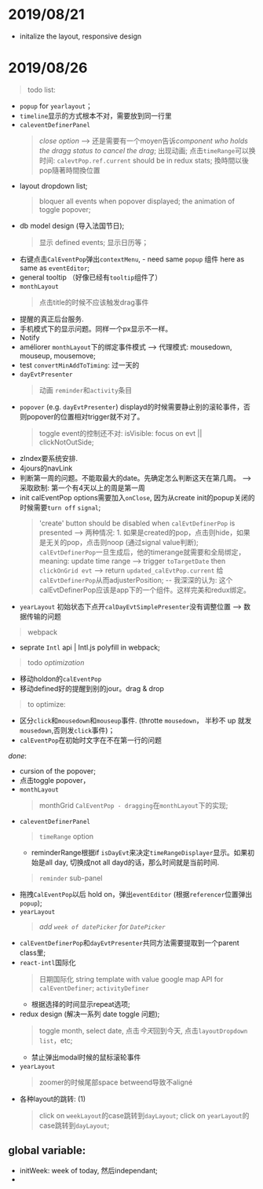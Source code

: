 # 2019/08/21

-   initalize the layout, responsive design

# 2019/08/26

> todo list:
-   `popup` for `yearlayout`；
-   `timeline`显示的方式根本不对，需要放到同一行里
-   `caleventDefinerPanel`
    > *close option* -->  还是需要有一个moyen告诉*component who holds the dragg status to cancel the drag*; 
    > 出现动画;
    > 点击`timeRange`可以换时间: `calevtPop.ref.current` should be in redux stats;
    > 換時間以後pop隨著時間換位置
-   layout dropdown list;
      > bloquer all events when popover displayed;
      > the animation of toggle popover;
-   db model design (导入法国节日);
      > 显示 defined events;
      > 显示日历等；
-   右键点击`CalEventPop`弹出`contextMenu`, - need same `popup` 组件 here as same as `eventEditor`;
-   general tooltip （好像已经有`tooltip`组件了）
-   `monthLayout`
      > 点击title的时候不应该触发drag事件
-   提醒的真正后台服务.
-   手机模式下的显示问题。同样一个px显示不一样。
-   Notify
-   améliorer `monthLayout`下的绑定事件模式  --> 代理模式: mousedown, mouseup, mousemove;
-   test `convertMinAddToTiming`: 过一天的
-   `dayEvtPresenter`
    > 动画
    > `reminder`和`activity`条目
-   `popover` (e.g. `dayEvtPresenter`)  displayd的时候需要静止别的滚轮事件，否则popover的位置相对trigger就不对了。
     > toggle event的控制还不对: isVisible: focus on evt || clickNotOutSide;
-   zIndex要系统安排.
-   4jours的navLink
-   判断第一周的问题。不能取最大的date。先确定怎么判断这天在第几周。 --> 采取欧制: 第一个有4天以上的周是第一周
- init calEventPop options需要加入`onClose`, 因为从create init的popup关闭的时候需要`turn off` `signal`;
   > 'create' button should be disabled when `calEvtDefinerPop` is presented --> 两种情况: 1. 如果是created的pop，点击则hide，如果是无关的pop，点击则noop (通过signal value判断);
   > `calEvtDefinerPop`一旦生成后，他的timerange就需要和全局绑定，meaning: update time range --> trigger `toTargetDate` then `clickOnGrid evt` --> return `updated_calEvtPop.current` 给`calEvtDefinerPop`从而adjusterPosition;
   -- 我深深的认为: 这个calEvtDefinerPop应该是app下的一个组件。这样完美和redux绑定。
-  `yearLayout` 初始状态下点开`calDayEvtSimplePresenter`没有调整位置 --> 数据传输的问题

> webpack
  - seprate `Intl` api | Intl.js polyfill in webpack;
  
> todo *optimization*
  - 移动holdon的`calEventPop`
  - 移动defined好的提醒到别的jour。drag & drop

> to optimize:
- 区分`click`和`mousedown`和`mouseup`事件. (throtte `mousedown`， 半秒不 up 就发`mousedown`,否则发`click`事件)；
- `calEventPop`在初始时文字在不在第一行的问题

*done*:
 - cursion of the popover;
 - 点击toggle popover，
 - `monthLayout`
      > monthGrid 
      > `CalEventPop - dragging`在`monthLayout`下的实现;
-   `caleventDefinerPanel`
    > `timeRange` option
    - reminderRange根据if `isDayEvt`来决定`timeRangeDisplayer`显示。如果初始是all day, 切换成not all dayd的话，那么时间就是当前时间.
    > `reminder` sub-panel
-   拖拽`CalEventPop`以后 hold on，弹出`eventEditor` (根据`referencer`位置弹出`popup`);
-   `yearLayout`
      > *add `week of datePicker` for `DatePicker`*
-   `calEventDefinerPop`和`dayEvtPresenter`共同方法需要提取到一个parent class里;
-   `react-intl`国际化
    > 日期国际化
    > string template with value
    > google map API for `calEventDefiner`;
    > `activityDefiner`
       - 根据选择的时间显示repeat选项;
-   redux design (解决一系列 date toggle 问题);
    > toggle month, select date, 点击*今天*回到今天, 点击`layoutDropdown list`，etc;
    -   禁止弹出modal时候的鼠标滚轮事件
-   `yearLayout`
      > zoomer的时候尾部space betweend导致不aligné
-    各种layout的跳转: (1)
      > click on `weekLayout`的case跳转到`dayLayout`;
      > click on `yearLayout`的case跳转到`dayLayout`;

## global variable:
-  initWeek: week of today,  然后independant;
- 